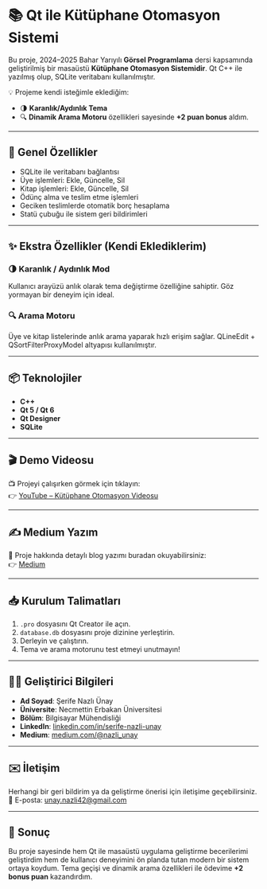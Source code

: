 
# 📚 Qt ile Kütüphane Otomasyon Sistemi

Bu proje, 2024–2025 Bahar Yarıyılı **Görsel Programlama** dersi kapsamında geliştirilmiş bir masaüstü **Kütüphane Otomasyon Sistemidir**. Qt C++ ile yazılmış olup, SQLite veritabanı kullanılmıştır.

💡 Projeme kendi isteğimle eklediğim:
- 🌗 **Karanlık/Aydınlık Tema**
- 🔍 **Dinamik Arama Motoru**
özellikleri sayesinde **+2 puan bonus** aldım.

---

## 🚀 Genel Özellikler

- SQLite ile veritabanı bağlantısı
- Üye işlemleri: Ekle, Güncelle, Sil
- Kitap işlemleri: Ekle, Güncelle, Sil
- Ödünç alma ve teslim etme işlemleri
- Geciken teslimlerde otomatik borç hesaplama
- Statü çubuğu ile sistem geri bildirimleri

---

## ✨ Ekstra Özellikler (Kendi Eklediklerim)

### 🌗 Karanlık / Aydınlık Mod
Kullanıcı arayüzü anlık olarak tema değiştirme özelliğine sahiptir. Göz yormayan bir deneyim için ideal.

### 🔍 Arama Motoru
Üye ve kitap listelerinde anlık arama yaparak hızlı erişim sağlar. QLineEdit + QSortFilterProxyModel altyapısı kullanılmıştır.

---

## 📦 Teknolojiler

- **C++**
- **Qt 5 / Qt 6**
- **Qt Designer**
- **SQLite**

---

## 🎬 Demo Videosu

📺 Projeyi çalışırken görmek için tıklayın:  
👉 [YouTube – Kütüphane Otomasyon Videosu](https://youtu.be/JwfabuslAgU)

---

## ✍️ Medium Yazım

📖 Proje hakkında detaylı blog yazımı buradan okuyabilirsiniz:  
👉 [Medium](https://medium.com/@nazli_unay/qt-ile-geli%C5%9Ftirdi%C4%9Fim-k%C3%BCt%C3%BCphane-otomasyon-sistemi-f1da1335bc21)

---

## 📥 Kurulum Talimatları

1. `.pro` dosyasını Qt Creator ile açın.
2. `database.db` dosyasını proje dizinine yerleştirin.
3. Derleyin ve çalıştırın.
4. Tema ve arama motorunu test etmeyi unutmayın!

---

## 👩‍💻 Geliştirici Bilgileri

- **Ad Soyad**: Şerife Nazlı Ünay  
- **Üniversite**: Necmettin Erbakan Üniversitesi  
- **Bölüm**: Bilgisayar Mühendisliği  
- **LinkedIn**: [linkedin.com/in/serife-nazli-unay](https://www.linkedin.com/in/serife-nazli-unay/)  
- **Medium**: [medium.com/@nazli_unay](https://medium.com/@nazli_unay)

---
## ✉️ İletişim

Herhangi bir geri bildirim ya da geliştirme önerisi için iletişime geçebilirsiniz.  
📧 E-posta: [unay.nazli42@gmail.com](mailto:unay.nazli42@gmail.com)

---
## 🏁 Sonuç

Bu proje sayesinde hem Qt ile masaüstü uygulama geliştirme becerilerimi geliştirdim hem de kullanıcı deneyimini ön planda tutan modern bir sistem ortaya koydum. Tema geçişi ve dinamik arama özellikleri ile ödevime **+2 bonus puan** kazandırdım.

